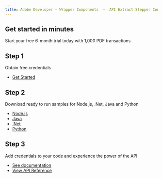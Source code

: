 ```yaml
---
title: Adobe Developer — Wrapper Components  —  API Extract Stepper Component
---
```




<TitleBlock slots="heading, text" theme="lightest" className="titleBlock-align-left"/>

## Get started in minutes

Start your free 6-month trial today with 1,000 PDF transactions


<TextBlock slots="heading, text, buttons" width="33%" theme="lightest"  className='align-left horizontal-align'/>

## Step 1

Obtain free credentials

- [Get Started](https://dc.stage.acrobat.com/dc-integration-creation-app-cdn/index.html?api=pdf-extract-api)




<TextBlock slots="heading, text, buttons" width="33%" theme="lightest" variantsTypePrimary='primary' variantsTypeSecondary='primary' isPrimaryBtn  primaryOutline className='align-left link'/>

## Step 2

Download ready to run samples for Node.js, .Net, Java and Python

- [Node.js](https://adobe.com/go/dcExtract_node_sdk)
- [Java](https://adobe.com/go/dcExtract_java_sdk)
- [.Net](https://github.com/adobe/PDFServices.NET.SDK.Samples)
- [Python](https://adobe.com/go/dcExtract_python_sdk)




<TextBlock slots="heading, text, buttons" width="33%" theme="lightest" className='align-left' />

## Step 3

Add credentials to your code and experience the power of the API

- [See documentation](/document-services/docs/overview/pdf-embed-api/)
- [View API Reference](https://www.adobe.com/go/dcsdk_APIdocs)